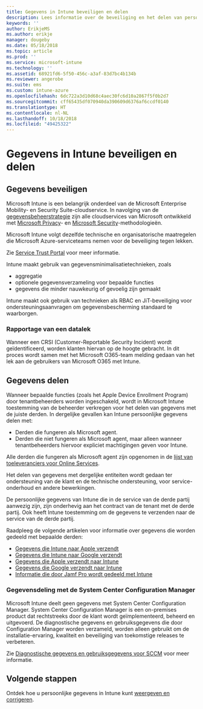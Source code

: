 ```yaml
---
title: Gegevens in Intune beveiligen en delen
description: Lees informatie over de beveiliging en het delen van persoonlijke gegevens in Intune.
keywords: ''
author: ErikjeMS
ms.author: erikje
manager: dougeby
ms.date: 05/18/2018
ms.topic: article
ms.prod: ''
ms.service: microsoft-intune
ms.technology: ''
ms.assetid: 68921fd6-5f50-456c-a3af-83d7bc4b134b
ms.reviewer: angerobe
ms.suite: ems
ms.custom: intune-azure
ms.openlocfilehash: 6dc722a3d10d68c4aec30fc6d10a2867f5f0b2d7
ms.sourcegitcommit: cff65435df070940da390609d6376af6ccdf0140
ms.translationtype: HT
ms.contentlocale: nl-NL
ms.lasthandoff: 10/18/2018
ms.locfileid: "49425322"
---
```

# <a name="data-security-and-sharing-in-intune"></a>Gegevens in Intune beveiligen en delen


## <a name="data-security"></a>Gegevens beveiligen

Microsoft Intune is een belangrijk onderdeel van de Microsoft Enterprise Mobility- en Security Suite-cloudservice. In navolging van de [gegevensbeheerstrategie](https://www.microsoft.com/en-us/TrustCenter/Security/default.aspx) zijn alle cloudservices van Microsoft ontwikkeld met [Microsoft Privacy](https://www.microsoft.com/en-us/trustcenter/privacy)- en [Microsoft Security](https://www.microsoft.com/en-us/trustcenter/security/)-methodologieën.  

Microsoft Intune volgt dezelfde technische en organisatorische maatregelen die Microsoft Azure-serviceteams nemen voor de beveiliging tegen lekken.

Zie [Service Trust Portal](https://www.microsoft.com/en-us/TrustCenter/stp) voor meer informatie.

Intune maakt gebruik van gegevensminimalisatietechnieken, zoals

- aggregatie
- optionele gegevensverzameling voor bepaalde functies
- gegevens die minder nauwkeurig of gevoelig zijn gemaakt

Intune maakt ook gebruik van technieken als RBAC en JiT-beveiliging voor ondersteuningsaanvragen om gegevensbescherming standaard te waarborgen. 

### <a name="data-breach-reporting"></a>Rapportage van een datalek

Wanneer een CRSI (Customer-Reportable Security Incident) wordt geïdentificeerd, worden klanten hiervan op de hoogte gebracht. In dit proces wordt samen met het Microsoft O365-team melding gedaan van het lek aan de gebruikers van Microsoft O365 met Intune.

## <a name="data-sharing"></a>Gegevens delen

Wanneer bepaalde functies (zoals het Apple Device Enrollment Program) door tenantbeheerders worden ingeschakeld, wordt in Microsoft Intune toestemming van de beheerder verkregen voor het delen van gegevens met de juiste derden. In dergelijke gevallen kan Intune persoonlijke gegevens delen met:

- Derden die fungeren als Microsoft agent.
- Derden die niet fungeren als Microsoft agent, maar alleen wanneer tenantbeheerders hiervoor expliciet machtigingen geven voor Intune.

Alle derden die fungeren als Microsoft agent zijn opgenomen in de [lijst van toeleveranciers voor Online Services](https://aka.ms/Online_Serv_Subcontractor_List).

Het delen van gegevens met dergelijke entiteiten wordt gedaan ter ondersteuning van de klant en de technische ondersteuning, voor service-onderhoud en andere bewerkingen.

De persoonlijke gegevens van Intune die in de service van de derde partij aanwezig zijn, zijn onderhevig aan het contract van de tenant met de derde partij. Ook heeft Intune toestemming om de gegevens te verzenden naar de service van de derde partij.  

Raadpleeg de volgende artikelen voor informatie over gegevens die worden gedeeld met bepaalde derden:
- [Gegevens die Intune naar Apple verzendt](data-intune-sends-to-apple.md)
- [Gegevens die Intune naar Google verzendt](data-intune-sends-to-google.md)
- [Gegevens die Apple verzendt naar Intune](data-apple-sends-to-intune.md)
- [Gegevens die Google verzendt naar Intune](data-google-sends-to-intune.md)
- [Informatie die door Jamf Pro wordt gedeeld met Intune](conditional-access-integrate-jamf.md#information-shared-from-jamf-pro-to-intune)

### <a name="system-center-configuration-manager-data-sharing"></a>Gegevensdeling met de System Center Configuration Manager

Microsoft Intune deelt geen gegevens met System Center Configuration Manager. System Center Configuration Manager is een on-premises product dat rechtstreeks door de klant wordt geïmplementeerd, beheerd en uitgevoerd. De diagnostische gegevens en gebruiksgegevens die door Configuration Manager worden verzameld, worden alleen gebruikt om de installatie-ervaring, kwaliteit en beveiliging van toekomstige releases te verbeteren.

Zie [Diagnostische gegevens en gebruiksgegevens voor SCCM](https://docs.microsoft.com/sccm/core/plan-design/diagnostics/diagnostics-and-usage-data.md) voor meer informatie. 


## <a name="next-steps"></a>Volgende stappen

Ontdek hoe u persoonlijke gegevens in Intune kunt [weergeven en corrigeren](privacy-data-view-correct.md).
